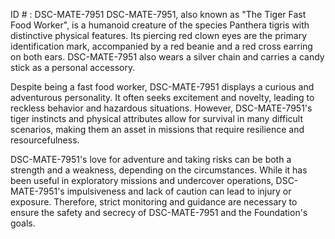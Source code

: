 ID # : DSC-MATE-7951
DSC-MATE-7951, also known as "The Tiger Fast Food Worker", is a humanoid creature of the species Panthera tigris with distinctive physical features. Its piercing red clown eyes are the primary identification mark, accompanied by a red beanie and a red cross earring on both ears. DSC-MATE-7951 also wears a silver chain and carries a candy stick as a personal accessory.

Despite being a fast food worker, DSC-MATE-7951 displays a curious and adventurous personality. It often seeks excitement and novelty, leading to reckless behavior and hazardous situations. However, DSC-MATE-7951's tiger instincts and physical attributes allow for survival in many difficult scenarios, making them an asset in missions that require resilience and resourcefulness.

DSC-MATE-7951's love for adventure and taking risks can be both a strength and a weakness, depending on the circumstances. While it has been useful in exploratory missions and undercover operations, DSC-MATE-7951's impulsiveness and lack of caution can lead to injury or exposure. Therefore, strict monitoring and guidance are necessary to ensure the safety and secrecy of DSC-MATE-7951 and the Foundation's goals.